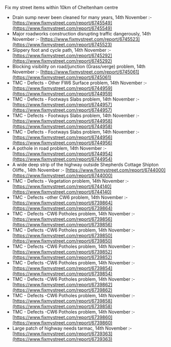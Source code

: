 Fix my street items within 10km of Cheltenham centre

<!-- fix_marker starts -->

- Drain sump never been cleaned for many years, 14th November :- [https://www.fixmystreet.com/report/6745549](https://www.fixmystreet.com/report/6745549)
- Major roadworks construction disrupting traffic dangerously, 14th November :- [https://www.fixmystreet.com/report/6745523](https://www.fixmystreet.com/report/6745523)
- Slippery foot and cycle path, 14th November :- [https://www.fixmystreet.com/report/6745292](https://www.fixmystreet.com/report/6745292)
- Blocking visibility on road/junction (Grass/verge) problem, 14th November :- [https://www.fixmystreet.com/report/6745061](https://www.fixmystreet.com/report/6745061)
- TMC - Defects - Other FW6  Surface problem, 14th November :- [https://www.fixmystreet.com/report/6744959](https://www.fixmystreet.com/report/6744959)
- TMC - Defects - Footways Slabs problem, 14th November :- [https://www.fixmystreet.com/report/6744957](https://www.fixmystreet.com/report/6744957)
- TMC - Defects - Footways Slabs problem, 14th November :- [https://www.fixmystreet.com/report/6744958](https://www.fixmystreet.com/report/6744958)
- TMC - Defects - Footways Slabs problem, 14th November :- [https://www.fixmystreet.com/report/6744956](https://www.fixmystreet.com/report/6744956)
- A pothole in road problem, 14th November :- [https://www.fixmystreet.com/report/6744954](https://www.fixmystreet.com/report/6744954)
- A wide deep strip of the highway outside Shepherds Cottage Shipton Oliffe., 14th November :- [https://www.fixmystreet.com/report/6744000](https://www.fixmystreet.com/report/6744000)
- TMC - Defects - Vegetation problem, 14th November :- [https://www.fixmystreet.com/report/6744140](https://www.fixmystreet.com/report/6744140)
- TMC - Defects -other CW6 problem, 14th November :- [https://www.fixmystreet.com/report/6739864](https://www.fixmystreet.com/report/6739864)
- TMC - Defects -CW6 Potholes  problem, 14th November :- [https://www.fixmystreet.com/report/6739856](https://www.fixmystreet.com/report/6739856)
- TMC - Defects -CW6 Potholes  problem, 14th November :- [https://www.fixmystreet.com/report/6739850](https://www.fixmystreet.com/report/6739850)
- TMC - Defects -CW6 Potholes  problem, 14th November :- [https://www.fixmystreet.com/report/6739852](https://www.fixmystreet.com/report/6739852)
- TMC - Defects -CW6 Potholes  problem, 14th November :- [https://www.fixmystreet.com/report/6739854](https://www.fixmystreet.com/report/6739854)
- TMC - Defects -CW6 Potholes  problem, 14th November :- [https://www.fixmystreet.com/report/6739862](https://www.fixmystreet.com/report/6739862)
- TMC - Defects -CW6 Potholes  problem, 14th November :- [https://www.fixmystreet.com/report/6739858](https://www.fixmystreet.com/report/6739858)
- TMC - Defects -CW6 Potholes  problem, 14th November :- [https://www.fixmystreet.com/report/6739860](https://www.fixmystreet.com/report/6739860)
- Large patch of highway needs tarmac, 14th November :- [https://www.fixmystreet.com/report/6739363](https://www.fixmystreet.com/report/6739363)

<!-- fix_marker ends -->
